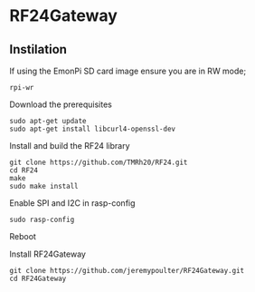 # RF24Gateway

## Instilation

If using the EmonPi SD card image ensure you are in RW mode;
```
rpi-wr
```

Download the prerequisites

```
sudo apt-get update
sudo apt-get install libcurl4-openssl-dev
```

Install and build the RF24 library

```
git clone https://github.com/TMRh20/RF24.git
cd RF24
make
sudo make install
```

Enable SPI and I2C in rasp-config

```
sudo rasp-config
```

Reboot

Install RF24Gateway

```
git clone https://github.com/jeremypoulter/RF24Gateway.git
cd RF24Gateway
```
